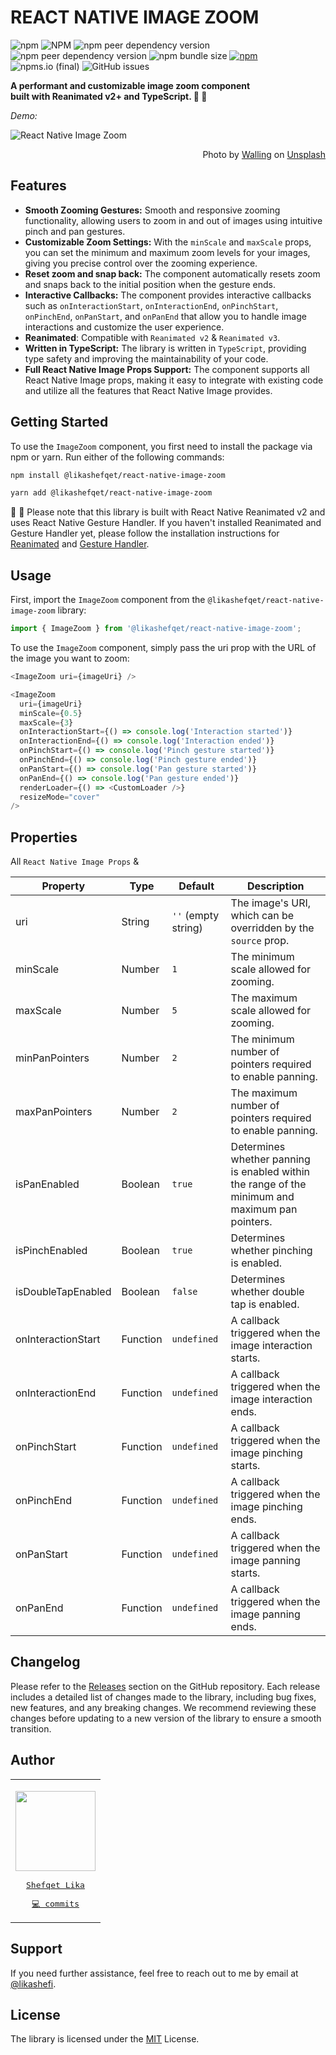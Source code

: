 # REACT NATIVE IMAGE ZOOM

![npm](https://img.shields.io/npm/v/@likashefqet/react-native-image-zoom)
![NPM](https://img.shields.io/npm/l/@likashefqet/react-native-image-zoom)
![npm peer dependency version](https://img.shields.io/npm/dependency-version/@likashefqet/react-native-image-zoom/peer/react-native-reanimated)
![npm peer dependency version](https://img.shields.io/npm/dependency-version/@likashefqet/react-native-image-zoom/peer/react-native-gesture-handler)
![npm bundle size](https://img.shields.io/bundlephobia/min/@likashefqet/react-native-image-zoom)
[![npm](https://img.shields.io/badge/types-included-blue)](https://github.com/likashefqet/react-native-image-zoom)
![npms.io (final)](https://img.shields.io/npms-io/maintenance-score/@likashefqet/react-native-image-zoom)
![GitHub issues](https://img.shields.io/github/issues/likashefqet/react-native-image-zoom)

**A performant and customizable image zoom component  
built with Reanimated v2+ and TypeScript. 🌃 🚀**

_Demo:_

![React Native Image Zoom](https://raw.githubusercontent.com/likashefqet/react-native-image-zoom/main/demo.gif)

<div dir="rtl">
Photo by <a href="https://unsplash.com/photos/XLqiL-rz4V8" title="Photo by Walling">Walling</a> on <a href="https://unsplash.com" title="Unsplash">Unsplash</a>
</div>

## Features

- **Smooth Zooming Gestures:** Smooth and responsive zooming functionality, allowing users to zoom in and out of images using intuitive pinch and pan gestures.
- **Customizable Zoom Settings:** With the `minScale` and `maxScale` props, you can set the minimum and maximum zoom levels for your images, giving you precise control over the zooming experience.
- **Reset zoom and snap back:** The component automatically resets zoom and snaps back to the initial position when the gesture ends.
- **Interactive Callbacks:** The component provides interactive callbacks such as `onInteractionStart`, `onInteractionEnd`, `onPinchStart`, `onPinchEnd`, `onPanStart`, and `onPanEnd` that allow you to handle image interactions and customize the user experience.
- **Reanimated**: Compatible with `Reanimated v2` & `Reanimated v3`.
- **Written in TypeScript:** The library is written in `TypeScript`, providing type safety and improving the maintainability of your code.
- **Full React Native Image Props Support:** The component supports all React Native Image props, making it easy to integrate with existing code and utilize all the features that React Native Image provides.

## Getting Started

To use the `ImageZoom` component, you first need to install the package via npm or yarn. Run either of the following commands:

```sh
npm install @likashefqet/react-native-image-zoom
```

```sh
yarn add @likashefqet/react-native-image-zoom
```

🚨 🚨 Please note that this library is built with React Native Reanimated v2 and uses React Native Gesture Handler. If you haven't installed Reanimated and Gesture Handler yet, please follow the installation instructions for [Reanimated](https://docs.swmansion.com/react-native-reanimated/docs/fundamentals/installation) and [Gesture Handler](https://docs.swmansion.com/react-native-gesture-handler/docs/).

## Usage

First, import the `ImageZoom` component from the `@likashefqet/react-native-image-zoom` library:

```javascript
import { ImageZoom } from '@likashefqet/react-native-image-zoom';
```

To use the `ImageZoom` component, simply pass the uri prop with the URL of the image you want to zoom:

```javascript
<ImageZoom uri={imageUri} />
```

```javascript
<ImageZoom
  uri={imageUri}
  minScale={0.5}
  maxScale={3}
  onInteractionStart={() => console.log('Interaction started')}
  onInteractionEnd={() => console.log('Interaction ended')}
  onPinchStart={() => console.log('Pinch gesture started')}
  onPinchEnd={() => console.log('Pinch gesture ended')}
  onPanStart={() => console.log('Pan gesture started')}
  onPanEnd={() => console.log('Pan gesture ended')}
  renderLoader={() => <CustomLoader />}
  resizeMode="cover"
/>
```

## Properties

All `React Native Image Props` &

| Property           | Type     | Default             | Description                                                                                     |
| ------------------ | -------- | ------------------- | ----------------------------------------------------------------------------------------------- |
| uri                | String   | `''` (empty string) | The image's URI, which can be overridden by the `source` prop.                                  |
| minScale           | Number   | `1`                 | The minimum scale allowed for zooming.                                                          |
| maxScale           | Number   | `5`                 | The maximum scale allowed for zooming.                                                          |
| minPanPointers     | Number   | `2`                 | The minimum number of pointers required to enable panning.                                      |
| maxPanPointers     | Number   | `2`                 | The maximum number of pointers required to enable panning.                                      |
| isPanEnabled       | Boolean  | `true`              | Determines whether panning is enabled within the range of the minimum and maximum pan pointers. |
| isPinchEnabled     | Boolean  | `true`              | Determines whether pinching is enabled.                                                         |
| isDoubleTapEnabled | Boolean  | `false`             | Determines whether double tap is enabled.                                                       |
| onInteractionStart | Function | `undefined`         | A callback triggered when the image interaction starts.                                         |
| onInteractionEnd   | Function | `undefined`         | A callback triggered when the image interaction ends.                                           |
| onPinchStart       | Function | `undefined`         | A callback triggered when the image pinching starts.                                            |
| onPinchEnd         | Function | `undefined`         | A callback triggered when the image pinching ends.                                              |
| onPanStart         | Function | `undefined`         | A callback triggered when the image panning starts.                                             |
| onPanEnd           | Function | `undefined`         | A callback triggered when the image panning ends.                                               |

## Changelog

Please refer to the [Releases](https://github.com/likashefqet/react-native-image-zoom/releases) section on the GitHub repository. Each release includes a detailed list of changes made to the library, including bug fixes, new features, and any breaking changes. We recommend reviewing these changes before updating to a new version of the library to ensure a smooth transition.

## Author

<table> <tr> <td align='center'> <p></p><a href="https://github.com/likashefqet"><pre><img src="https://avatars.githubusercontent.com/u/22661589?v=4?s=96" width="128px;" marginBottom="8px" alt=""/><br/><br/>Shefqet Lika</pre></a> <a href="https://github.com/likashefqet/react-native-image-zoom/commits?author=likashefqet" title="Code"><pre>💻 commits</pre></a> </td></tr></table>

<!-- ## Sponsor & Support -->

## Support

<!-- To keep this library maintained and up-to-date please consider [sponsoring it on GitHub](https://github.com/sponsors/likashefqet). Or i -->

If you need further assistance, feel free to reach out to me by email at [@likashefi](mailto:likashefi@gmail.com).

## License

The library is licensed under the [MIT](./LICENSE) License.

<!--
## Contributing

See the [contributing guide](CONTRIBUTING.md) to learn how to contribute to the repository and the development workflow.

## License

MIT -->
